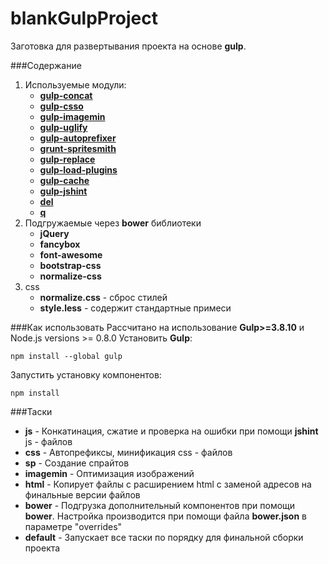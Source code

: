 blankGulpProject
================

Заготовка для развертывания проекта на основе **gulp**.

###Содержание
1. Используемые модули:
    - **[gulp-concat](https://github.com/wearefractal/gulp-concat)**
    - **[gulp-csso](https://github.com/ben-eb/gulp-csso)**
    - **[gulp-imagemin](https://github.com/sindresorhus/gulp-imagemin)**
    - **[gulp-uglify](https://github.com/terinjokes/gulp-uglify)**
    - **[gulp-autoprefixer](https://github.com/sindresorhus/gulp-autoprefixer)**
    - **[grunt-spritesmith](https://github.com/twolfson/gulp.spritesmith)**
    - **[gulp-replace](https://github.com/lazd/gulp-replace)**
    - **[gulp-load-plugins](https://github.com/jackfranklin/gulp-load-plugins)**
    - **[gulp-cache](https://github.com/wearefractal/gulp-cached)**
    - **[gulp-jshint](https://github.com/spenceralger/gulp-jshint)**
    - **[del](https://github.com/sindresorhus/del)**
    - **[q](https://github.com/kriskowal/q)**
2. Подгружаемые через **bower** библиотеки
    - **jQuery**
    - **fancybox**
    - **font-awesome**
    - **bootstrap-css**
    - **normalize-css**
3. css
    - **normalize.css** - сброс стилей
    - **style.less** - содержит стандартные примеси

###Как использовать
Рассчитано на использование **Gulp>=3.8.10** и Node.js versions >= 0.8.0
Установить **Gulp**:

    npm install --global gulp
Запустить установку компонентов:

    npm install

###Таски
   - **js** - Конкатинация, сжатие и проверка на ошибки при помощи **jshint** js - файлов
   - **css** - Автопрефиксы, минификация css - файлов
   - **sp** - Создание спрайтов
   - **imagemin** - Оптимизация изображений
   - **html** - Копирует файлы с расширением html с заменой адресов на финальные версии файлов
   - **bower** - Подгрузка дополнительный компонентов при помощи **bower**. Настройка производится при помощи файла **bower.json** в параметре "overrides"
   - **default** - Запускает все таски по порядку для финальной сборки проекта
